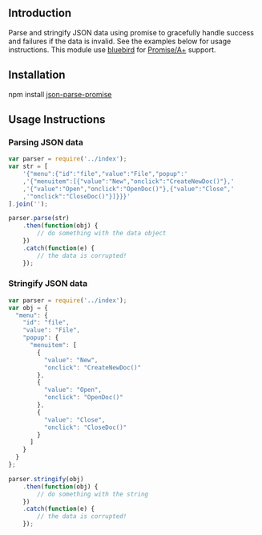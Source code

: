 ## Introduction


Parse and stringify JSON data using promise to gracefully 
handle success and failures if the data is invalid. See the
examples below for usage instructions. This module use [bluebird](https://github.com/petkaantonov/bluebird)
for [Promise/A+](http://promisesaplus.com) support.

## Installation
npm install [json-parse-promise](https://www.npmjs.org/package/json-parse-promise)

## Usage Instructions

### Parsing JSON data
```javascript
var parser = require('../index');
var str = [
	'{"menu":{"id":"file","value":"File","popup":' 
	,'{"menuitem":[{"value":"New","onclick":"CreateNewDoc()"},' 
	,'{"value":"Open","onclick":"OpenDoc()"},{"value":"Close",' 
	,'"onclick":"CloseDoc()"}]}}}'
].join('');

parser.parse(str)
	.then(function(obj) {
		// do something with the data object
	})
	.catch(function(e) {
		// the data is corrupted!
	});
```

### Stringify JSON data
```javascript
var parser = require('../index');
var obj = {
  "menu": {
    "id": "file",
    "value": "File",
    "popup": {
      "menuitem": [
        {
          "value": "New",
          "onclick": "CreateNewDoc()"
        },
        {
          "value": "Open",
          "onclick": "OpenDoc()"
        },
        {
          "value": "Close",
          "onclick": "CloseDoc()"
        }
      ]
    }
  }
};

parser.stringify(obj)
	.then(function(obj) {
		// do something with the string
	})
	.catch(function(e) {
		// the data is corrupted!
	});
```
